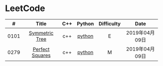 LeetCode
========

| # | Title | C++ | Python | Difficulty | Date |
|:--:| :----------: | :------: | :--------: | :------: | :----: |
|0101|[Symmetric Tree](https://leetcode.com/problems/symmetric-tree/) | c++ | [python](./solution/101-Symmetric-Tree/SymmetricTree.py) | E | 2019年04月09日 |
|0279|[Perfect Squares](https://leetcode.com/problems/perfect-squares/) | c++ | [python](./solution/279-Perfect-Squares/PerfectSquares.py) | M | 2019年04月09日 |


